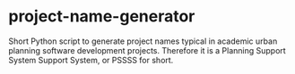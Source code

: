 # project-name-generator
Short Python script to generate project names typical in academic urban planning software development projects.
Therefore it is a Planning Support System Support System, or PSSSS for short.
